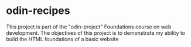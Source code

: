 # odin-recipes

This project is part of the "odin-project" Foundations course on web development. 
The objectives of this project is to demonstrate my ability to build the HTML foundations of a basic website